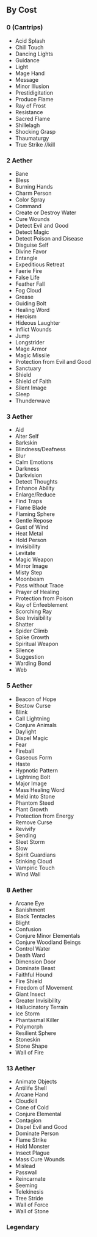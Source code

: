 ## By Cost

### 0 (Cantrips)
* Acid Splash
* Chill Touch
* Dancing Lights
* Guidance
* Light
* Mage Hand
* Message
* Minor Illusion
* Prestidigitation
* Produce Flame
* Ray of Frost
* Resistance
* Sacred Flame
* Shillelagh
* Shocking Grasp
* Thaumaturgy
* True Strike //kill

### 2 Aether
* Bane
* Bless
* Burning Hands
* Charm Person
* Color Spray
* Command
* Create or Destroy Water
* Cure Wounds
* Detect Evil and Good
* Detect Magic
* Detect Poison and Disease
* Disguise Self
* Divine Favor
* Entangle
* Expeditious Retreat
* Faerie Fire
* False Life
* Feather Fall
* Fog Cloud
* Grease
* Guiding Bolt
* Healing Word
* Heroism
* Hideous Laughter
* Inflict Wounds
* Jump
* Longstrider
* Mage Armor
* Magic Missile
* Protection from Evil and Good
* Sanctuary
* Shield
* Shield of Faith
* Silent Image
* Sleep
* Thunderwave

### 3 Aether
* Aid
* Alter Self
* Barkskin
* Blindness/Deafness
* Blur
* Calm Emotions
* Darkness
* Darkvision
* Detect Thoughts
* Enhance Ability
* Enlarge/Reduce
* Find Traps
* Flame Blade
* Flaming Sphere
* Gentle Repose
* Gust of Wind
* Heat Metal
* Hold Person
* Invisibility
* Levitate
* Magic Weapon
* Mirror Image
* Misty Step
* Moonbeam
* Pass without Trace
* Prayer of Healing
* Protection from Poison
* Ray of Enfeeblement
* Scorching Ray
* See Invisibility
* Shatter
* Spider Climb
* Spike Growth
* Spiritual Weapon
* Silence
* Suggestion
* Warding Bond
* Web

### 5 Aether
* Beacon of Hope
* Bestow Curse
* Blink
* Call Lightning
* Conjure Animals
* Daylight
* Dispel Magic
* Fear
* Fireball
* Gaseous Form
* Haste
* Hypnotic Pattern
* Lightning Bolt
* Major Image
* Mass Healing Word
* Meld into Stone
* Phantom Steed
* Plant Growth
* Protection from Energy
* Remove Curse
* Revivify
* Sending
* Sleet Storm
* Slow
* Spirit Guardians
* Stinking Cloud
* Vampiric Touch
* Wind Wall

### 8 Aether
* Arcane Eye
* Banishment
* Black Tentacles
* Blight
* Confusion
* Conjure Minor Elementals
* Conjure Woodland Beings
* Control Water
* Death Ward
* Dimension Door
* Dominate Beast
* Faithful Hound
* Fire Shield
* Freedom of Movement
* Giant Insect
* Greater Invisibility
* Hallucinatory Terrain
* Ice Storm
* Phantasmal Killer
* Polymorph
* Resilient Sphere
* Stoneskin
* Stone Shape
* Wall of Fire

### 13 Aether
* Animate Objects
* Antilife Shell
* Arcane Hand
* Cloudkill
* Cone of Cold
* Conjure Elemental
* Contagion
* Dispel Evil and Good
* Dominate Person
* Flame Strike
* Hold Monster
* Insect Plague
* Mass Cure Wounds
* Mislead
* Passwall
* Reincarnate
* Seeming
* Telekinesis
* Tree Stride
* Wall of Force
* Wall of Stone

### Legendary






